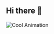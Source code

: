 ## Hi there 👋
![Cool Animation]([https://media3.giphy.com/media/v1.Y2lkPTc5MGI3NjExZjFhZHhlMGdnb3VremZ2Yzg0Z3IycXBqMWRzMnU2eHJmZ25wa3V6MSZlcD12MV9pbnRlcm5hbF9naWZfYnlfaWQmY3Q9Zw/oktW1eBGpHOoM/giphy.gif](https://media3.giphy.com/media/v1.Y2lkPTc5MGI3NjExYmZzdWIwdzRxeWx5bDk3aGtjaHdxenNybmt1ZzdvZWtmajl1aWFhdyZlcD12MV9pbnRlcm5hbF9naWZfYnlfaWQmY3Q9Zw/3o7aCTQr3cdC1bXWi4/giphy.gif))
<!--
**Akhil-Baki/Akhil-Baki** is a ✨ _special_ ✨ repository because its `README.md` (this file) appears on your GitHub profile.

Here are some ideas to get you started:

- 🔭 I’m currently working on ...
- 🌱 I’m currently learning ...
- 👯 I’m looking to collaborate on ...
- 🤔 I’m looking for help with ...
- 💬 Ask me about ...
- 📫 How to reach me: ...
- 😄 Pronouns: ...
- ⚡ Fun fact: ...
-->

